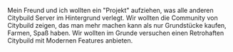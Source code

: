 Mein Freund und ich wollten ein "Projekt" aufziehen, was alle anderen Citybuild Server im Hintergrund verlegt. Wir wollten die Community von Citybuild zeigen, das man mehr machen kann als nur Grundstücke kaufen, Farmen, Spaß haben. Wir wollten im Grunde versuchen einen Retrohaften Citybuild mit Modernen Features anbieten.
